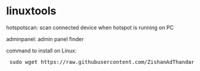 # linuxtools


hotspotscan: scan connected device when hotspot is running on PC 


adminpanel: admin panel finder

command to install on Linux:
<pre> sudo wget https://raw.githubusercontent.com/ZishanAdThandar/linuxtools/master/adminpanel /usr/bin && chmod 755 /usr/bin/adminpanel </pre>
